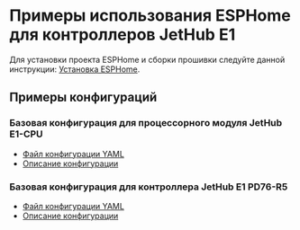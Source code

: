 # Примеры использования ESPHome для контроллеров JetHub E1

Для установки проекта ESPHome и сборки прошивки следуйте данной инструкции: [Установка ESPHome](esphome-install.md).

## Примеры конфигураций

### Базовая конфигурация для процессорного модуля JetHub E1-CPU

  * [Файл конфигурации YAML](e1-cpu-basic.yaml)
  * [Описание конфигурации](e1-cpu-basic.md)

### Базовая конфигурация для контроллера JetHub E1 PD76-R5

  * [Файл конфигурации YAML](e1-pd76-r5-basic.yaml)
  * [Описание конфигурации](e1-pd76-r5-basic.md)
